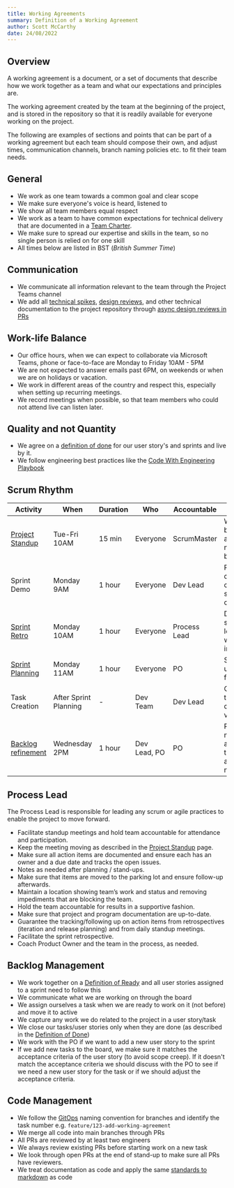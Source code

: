 ```yaml
---
title: Working Agreements
summary: Definition of a Working Agreement
author: Scott McCarthy
date: 24/08/2022
---
```


## Overview

A working agreement is a document, or a set of documents that describe how we work together as a team and what our
expectations and principles are.

The working agreement created by the team at the beginning of the project, and is stored in the repository so that it is
readily available for everyone working on the project.

The following are examples of sections and points that can be part of a working agreement but each team should compose
their own, and adjust times, communication channels, branch naming policies etc. to fit their team needs.

## General

- We work as one team towards a common goal and clear scope
- We make sure everyone's voice is heard, listened to
- We show all team members equal respect
- We work as a team to have common expectations for technical delivery that are documented in a [Team Charter](team-charter.md).
- We make sure to spread our expertise and skills in the team, so no single person is relied on for one skill
- All times below are listed in BST (_British Summer Time_)

## Communication

- We communicate all information relevant to the team through the Project Teams channel
- We add all [technical spikes](../../design-reviews/technical-spike.md), [design reviews](../../../continuous-planning/design-reviews.md), and other technical documentation to the project repository through [async design reviews in PRs](../../design-reviews/async-design-reviews.md)

## Work-life Balance

- Our office hours, when we can expect to collaborate via Microsoft Teams, phone or face-to-face are Monday to Friday 10AM - 5PM
- We are not expected to answer emails past 6PM, on weekends or when we are on holidays or vacation.
- We work in different areas of the country and respect this, especially when setting up recurring meetings.
- We record meetings when possible, so that team members who could not attend live can listen later.

## Quality and not Quantity

- We agree on a [definition of done](definition-of-done.md) for our user story's and sprints and live by it.
- We follow engineering best practices like the [Code With Engineering Playbook](https://github.com/microsoft/code-with-engineering-playbook)

## Scrum Rhythm

| Activity                                       | When                  | Duration | Who          | Accountable  | Goal                                                                       |
| ---------------------------------------------- | --------------------- | -------- | ------------ | ------------ | -------------------------------------------------------------------------- |
| [Project Standup](../stand-ups.md)             | Tue-Fri 10AM          | 15 min   | Everyone     | ScrumMaster  | What has been accomplished, next steps, blockers                           |
| Sprint Demo                                    | Monday 9AM            | 1 hour   | Everyone     | Dev Lead     | Present work done and sign off on user story completion                    |
| [Sprint Retro](../retrospectives.md)           | Monday 10AM           | 1 hour   | Everyone     | Process Lead | Dev Teams shares learnings and what can be improved                        |
| [Sprint Planning](../sprint-planning.md)       | Monday 11AM           | 1 hour   | Everyone     | PO           | Size and plan user stories for the sprint                                  |
| Task Creation                                  | After Sprint Planning | -        | Dev Team     | Dev Lead     | Create tasks to clarify and determine velocity                             |
| [Backlog refinement](../backlog-management.md) | Wednesday 2PM         | 1 hour   | Dev Lead, PO | PO           | Prepare for next sprint and ensure that stories are ready for next sprint. |

## Process Lead

The Process Lead is responsible for leading any scrum or agile practices to enable the project to move forward.

- Facilitate standup meetings and hold team accountable for attendance and participation.
- Keep the meeting moving as described in the [Project Standup](../stand-ups.md) page.
- Make sure all action items are documented and ensure each has an owner and a due date and tracks the open issues.
- Notes as needed after planning / stand-ups.
- Make sure that items are moved to the parking lot and ensure follow-up afterwards.
- Maintain a location showing team’s work and status and removing impediments that are blocking the team.
- Hold the team accountable for results in a supportive fashion.
- Make sure that project and program documentation are up-to-date.
- Guarantee the tracking/following up on action items from retrospectives (iteration and release planning) and from daily standup meetings.
- Facilitate the sprint retrospective.
- Coach Product Owner and the team in the process, as needed.

## Backlog Management

- We work together on a [Definition of Ready](definition-of-ready.md) and all user stories assigned to a sprint need to follow this
- We communicate what we are working on through the board
- We assign ourselves a task when we are ready to work on it (not before) and move it to active
- We capture any work we do related to the project in a user story/task
- We close our tasks/user stories only when they are done (as described in the [Definition of Done](definition-of-done.md))
- We work with the PO if we want to add a new user story to the sprint
- If we add new tasks to the board, we make sure it matches the acceptance criteria of the user story (to avoid scope creep).
  If it doesn't match the acceptance criteria we should discuss with the PO to see if we need a new user story for the task or if we should adjust the acceptance criteria.

## Code Management

- We follow the [GitOps](https://www.atlassian.com/git/tutorials/gitops) naming convention for branches and identify the task number e.g. `feature/123-add-working-agreement`
- We merge all code into main branches through PRs
- All PRs are reviewed by at least two engineers
- We always review existing PRs before starting work on a new task
- We look through open PRs at the end of stand-up to make sure all PRs have reviewers.
- We treat documentation as code and apply the same [standards to markdown](../../code-reviews/recipes/markdown.md) as code
